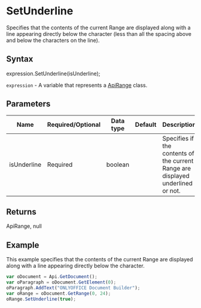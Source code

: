 # SetUnderline

Specifies that the contents of the current Range are displayed along with a line appearing directly below the character(less than all the spacing above and below the characters on the line).

## Syntax

expression.SetUnderline(isUnderline);

`expression` - A variable that represents a [ApiRange](../ApiRange.md) class.

## Parameters

| **Name** | **Required/Optional** | **Data type** | **Default** | **Description** |
| ------------- | ------------- | ------------- | ------------- | ------------- |
| isUnderline | Required | boolean |  | Specifies if the contents of the current Range are displayed underlined or not. |

## Returns

ApiRange, null

## Example

This example specifies that the contents of the current Range are displayed along with a line appearing directly below the character.

```javascript
var oDocument = Api.GetDocument();
var oParagraph = oDocument.GetElement(0);
oParagraph.AddText("ONLYOFFICE Document Builder");
var oRange = oDocument.GetRange(0, 24);
oRange.SetUnderline(true);
```
